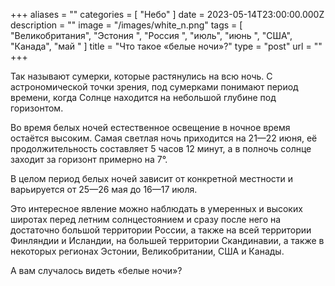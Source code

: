+++
aliases = ""
categories = [ "Небо" ]
date = 2023-05-14T23:00:00.000Z
description = ""
image = "/images/white_n.png"
tags = [
  "Великобритания",
  "Эстония ",
  "Россия ",
  "июль",
  "июнь ",
  "США",
  "Канада",
  "май "
]
title = "Что такое «белые ночи»?"
type = "post"
url = ""
+++

Так называют сумерки, которые растянулись на всю ночь. С астрономической точки зрения, под сумерками понимают период времени, когда Солнце находится на небольшой глубине под горизонтом.

Во время белых ночей естественное освещение в ночное время остаётся высоким. Самая светлая ночь приходится на 21—22 июня, её продолжительность составляет 5 часов 12 минут, а в полночь солнце заходит за горизонт примерно на 7°.

В целом период белых ночей зависит от конкретной местности и варьируется от 25—26 мая до 16—17 июля.

Это интересное явление можно наблюдать в умеренных и высоких широтах перед летним солнцестоянием и сразу после него на достаточно большой территории России, а также на всей территории Финляндии и Исландии, на большей территории Скандинавии, а также в некоторых регионах Эстонии, Великобритании, США и Канады.

А вам случалось видеть «белые ночи»?

